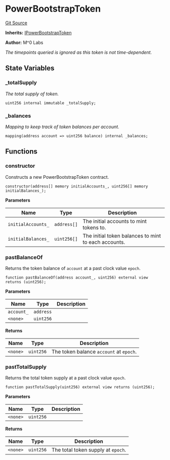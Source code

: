 # PowerBootstrapToken
[Git Source](https://github.com/MZero-Labs/ttg/blob/0d2761f8db14b390e923f59bdae9799fbf9adf2c/src/PowerBootstrapToken.sol)

**Inherits:**
[IPowerBootstrapToken](/src/interfaces/IPowerBootstrapToken.sol/interface.IPowerBootstrapToken.md)

**Author:**
M^0 Labs

*The timepoints queried is ignored as this token is not time-dependent.*


## State Variables
### _totalSupply
*The total supply of token.*


```solidity
uint256 internal immutable _totalSupply;
```


### _balances
*Mapping to keep track of token balances per account.*


```solidity
mapping(address account => uint256 balance) internal _balances;
```


## Functions
### constructor

Constructs a new PowerBootstrapToken contract.


```solidity
constructor(address[] memory initialAccounts_, uint256[] memory initialBalances_);
```
**Parameters**

|Name|Type|Description|
|----|----|-----------|
|`initialAccounts_`|`address[]`|The initial accounts to mint tokens to.|
|`initialBalances_`|`uint256[]`|The initial token balances to mint to each accounts.|


### pastBalanceOf

Returns the token balance of `account` at a past clock value `epoch`.


```solidity
function pastBalanceOf(address account_, uint256) external view returns (uint256);
```
**Parameters**

|Name|Type|Description|
|----|----|-----------|
|`account_`|`address`||
|`<none>`|`uint256`||

**Returns**

|Name|Type|Description|
|----|----|-----------|
|`<none>`|`uint256`|The token balance `account` at `epoch`.|


### pastTotalSupply

Returns the total token supply at a past clock value `epoch`.


```solidity
function pastTotalSupply(uint256) external view returns (uint256);
```
**Parameters**

|Name|Type|Description|
|----|----|-----------|
|`<none>`|`uint256`||

**Returns**

|Name|Type|Description|
|----|----|-----------|
|`<none>`|`uint256`|The total token supply at `epoch`.|



